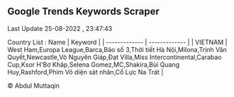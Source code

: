 

## Google Trends Keywords Scraper 
 
Last Update 25-08-2022 , 23:47:43

Country List :
 Name  | Keyword |
| ------------- | ------------- |
| VIETNAM | West Ham,Europa League,Barca,Bão số 3,Thời tiết Hà Nội,Milona,Trịnh Văn Quyết,Newcastle,Võ Nguyên Giáp,Đạt Villa,Miss Intercontinental,Carabao Cup,Ksor H'Bơ Khăp,Selena Gomez,MC,Shakira,Bùi Quang Huy,Rashford,Phim Vô diện sát nhân,Cổ Lực Na Trát |



© Abdul Muttaqin 
